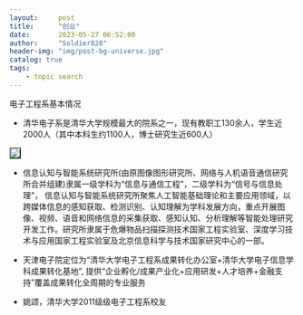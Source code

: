 ```yaml
---
layout:     post
title:      "创业"
date:       2023-05-27 06:52:00
author:     "Soldier828"
header-img: "img/post-bg-universe.jpg"
catalog: true
tags:
    - topic search
---
```



电子工程系基本情况

- 清华电子系是清华大学规模最大的院系之一，现有教职工130余人，学生近2000人（其中本科生约1100人，博士研究生近600人）

<img src="{{ site.url }}/img/ee_thu/EE_leader.png" style="border: 2px outset gray;">

- 信息认知与智能系统研究所(由原图像图形研究所、网络与人机语音通信研究所合并组建)隶属一级学科为“信息与通信工程”，二级学科为“信号与信息处理”， 信息认知与智能系统研究所聚焦人工智能基础理论和主要应用领域，以跨媒体信息的感知获取、检测识别、认知理解为学科发展方向，重点开展图像、视频、语音和网络信息的采集获取、感知认知、分析理解等智能处理研究开发工作。研究所隶属于危爆物品扫描探测技术国家工程实验室、深度学习技术与应用国家工程实验室及北京信息科学与技术国家研究中心的一部。

- 天津电子院定位为“清华大学电子工程系成果转化办公室+清华大学电子信息学科成果转化基地”, 提供“企业孵化/成果产业化+应用研发+人才培养+金融支持”覆盖成果转化全周期的专业服务

- 姚颂，清华大学2011级级电子工程系校友